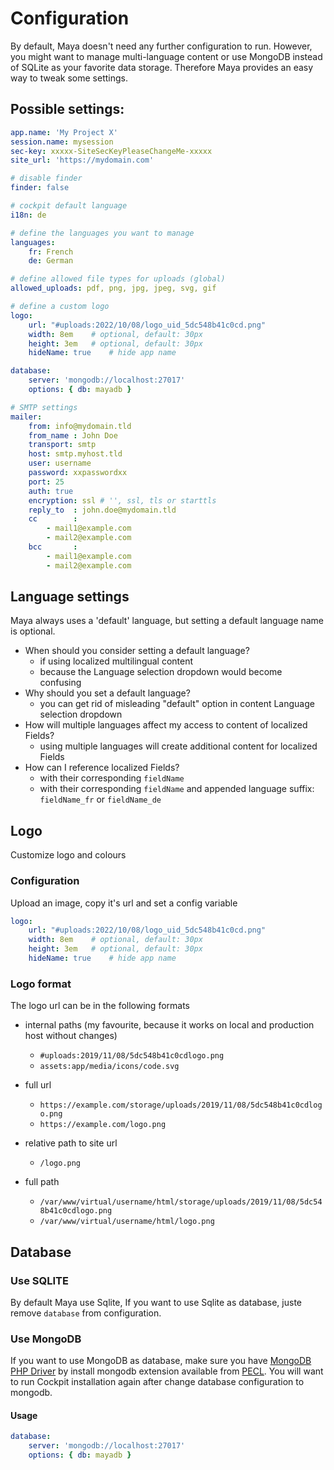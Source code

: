 
# Configuration

By default, Maya doesn't need any further configuration to run. However, you might want to manage multi-language content or use MongoDB instead of SQLite as your favorite data storage. Therefore Maya provides an easy way to tweak some settings.

## Possible settings:

```yaml
app.name: 'My Project X'
session.name: mysession
sec-key: xxxxx-SiteSecKeyPleaseChangeMe-xxxxx
site_url: 'https://mydomain.com'

# disable finder 
finder: false

# cockpit default language
i18n: de

# define the languages you want to manage
languages:
    fr: French
    de: German

# define allowed file types for uploads (global)
allowed_uploads: pdf, png, jpg, jpeg, svg, gif

# define a custom logo
logo:
    url: "#uploads:2022/10/08/logo_uid_5dc548b41c0cd.png"
    width: 8em    # optional, default: 30px
    height: 3em   # optional, default: 30px
    hideName: true    # hide app name

database:
    server: 'mongodb://localhost:27017'
    options: { db: mayadb }

# SMTP settings
mailer:
    from: info@mydomain.tld
    from_name : John Doe
    transport: smtp
    host: smtp.myhost.tld
    user: username
    password: xxpasswordxx
    port: 25
    auth: true
    encryption: ssl # '', ssl, tls or starttls
    reply_to  : john.doe@mydomain.tld
    cc        :
        - mail1@example.com
        - mail2@example.com
    bcc       :
        - mail1@example.com
        - mail2@example.com


```

## Language settings

Maya always uses a 'default' language, but setting a default language name is optional.

* When should you consider setting a default language?
    * if using localized multilingual content
    * because the Language selection dropdown would become confusing
* Why should you set a default language?
    * you can get rid of misleading "default" option in content Language selection dropdown
* How will multiple languages affect my access to content of localized Fields?
    * using multiple languages will create additional content for localized Fields
* How can I reference localized Fields?
    * with their corresponding `fieldName`
    * with their corresponding `fieldName` and appended language suffix: `fieldName_fr` or `fieldName_de`

## Logo

Customize logo and colours 


### Configuration

Upload an image, copy it's url and set a config variable

```yaml
logo:
    url: "#uploads:2022/10/08/logo_uid_5dc548b41c0cd.png"
    width: 8em    # optional, default: 30px
    height: 3em   # optional, default: 30px
    hideName: true    # hide app name

```

### Logo format

The logo url can be in the following formats

* internal paths (my favourite, because it works on local and production host without changes)
  * `#uploads:2019/11/08/5dc548b41c0cdlogo.png`
  * `assets:app/media/icons/code.svg`

* full url
  * `https://example.com/storage/uploads/2019/11/08/5dc548b41c0cdlogo.png`
  * `https://example.com/logo.png`

* relative path to site url
  * `/logo.png`

* full path
  * `/var/www/virtual/username/html/storage/uploads/2019/11/08/5dc548b41c0cdlogo.png`
  * `/var/www/virtual/username/html/logo.png`




## Database

### Use SQLITE

By default Maya use Sqlite, If you want to use Sqlite as database, juste remove `database` from configuration.

### Use MongoDB

If you want to use MongoDB as database, make sure you have [MongoDB PHP Driver](http://php.net/manual/en/set.mongodb.php) by 
install mongodb extension available from [PECL](http://php.net/manual/en/mongodb.installation.pecl.php). You will want to run Cockpit installation again after change database configuration to mongodb.

#### Usage

```yaml
database:
    server: 'mongodb://localhost:27017'
    options: { db: mayadb }
```